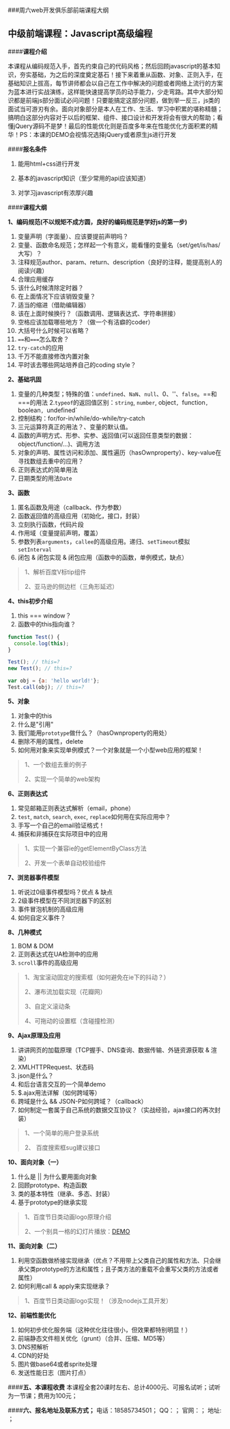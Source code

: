 ###周六web开发俱乐部前端课程大纲

**中级前端课程：Javascript高级编程**
-------------------------

####**课程介绍**

本课程从编码规范入手，首先约束自己的代码风格；然后回顾javascript的基本知识，夯实基础，为之后的深度奠定基石！接下来着重从函数、对象、正则入手，在基础知识上拔高，每节讲师都会以自己在工作中解决的问题或者网络上流行的方案为蓝本进行实战演练，这样能快速提高学员的动手能力，少走弯路。其中大部分知识都是前端js部分面试必问问题！只要能搞定这部分问题，做到举一反三，js类的面试当可游刃有余。面向对象部分是本人在工作、生活、学习中积累的堪称精髓；搞明白这部分内容对于以后的框架、组件、接口设计和开发将会有很大的帮助；看懂jQuery源码不是梦！最后的性能优化则是百度多年来在性能优化方面积累的精华！PS：本课的DEMO会视情况选择jQuery或者原生js进行开发

####**报名条件**

1. 能用html+css进行开发

2. 基本的javascript知识（至少常用的api应该知道）

3. 对学习javascript有浓厚兴趣

####**课程大纲**

**1、编码规范(不以规矩不成方圆，良好的编码规范是学好js的第一步)**

1. 变量声明（字面量）、应该要提前声明吗？
2. 变量、函数命名规范；怎样起一个有意义，能看懂的变量名（set/get/is/has/大写）？
3. 注释规范author、param、return、description（良好的注释，能提高别人的阅读兴趣）
4. 合理应用缓存
5. 该什么时候清除定时器？
6. 在上面情况下应该销毁变量？
7. 适当的缩进（借助编辑器）
8. 该在上面时候换行？（函数调用、逻辑表达式、字符串拼接）
9. 空格应该加载哪些地方？（做一个有洁癖的coder）
10. 大括号什么时候可以省略？
11. `==`和`===`怎么取舍？
12. `try-catch`的应用
13. 千万不能直接修改内置对象
14. 平时该去哪些网站培养自己的coding style？

**2、基础巩固**

1. 变量的几种类型；特殊的值：`undefined`、`NaN`、`null`、0、''、`false`。==和===的用法
2.`typeof`的返回值区别：`string`, `number`, object`, `function`, `boolean`, `undefined`
3. 控制结构：for/for-in/while/do-while/try-catch
4. 三元运算符真正的用法？、变量的默认值。
5. 函数的声明方式、形参、实参、返回值(可以返回任意类型的数据：object/function/...)、调用方法
6. 对象的声明、属性访问和添加、属性遍历（hasOwnproperty）、key-value在寻找数组去重中的应用？
7. 正则表达式的简单用法
8. 日期类型的用法`Date`

**3、函数**

1. 匿名函数及用途（callback、作为参数）
2. 函数返回值的高级应用（初始化，接口，封装）
3. 立刻执行函数，代码片段
4. 作用域（变量提前声明，覆盖）
5. 参数列表`arguments`，`callee`的高级应用。递归、`setTimeout`模拟`setInterval`
6. 闭包 & 闭包实现 & 闭包应用（函数中的函数，单例模式，缺点）

> 1、解析百度V标tip组件
>
> 2、亚马逊的侧边栏（三角形延迟）

**4、this初步介绍**

1. this === window？
2. 函数中的this指向谁？

```javascript
function Test() {
  console.log(this);
}

Test(); // this=?
new Test(); // this=?

var obj = {a: 'hello world!'};
Test.call(obj); // this=?
```

**5、对象**

1. 对象中的this
2. 什么是"引用"
3. 我们能用`prototype`做什么？（hasOwnproperty的用处）
4. 删除不用的属性，delete
5. 如何用对象来实现单例模式？一个对象就是一个小型web应用的框架！

> 1、一个数组去重的例子
>
> 2、实现一个简单的web架构

**6、正则表达式**

1. 常见邮箱正则表达式解析（email，phone）
2. `test`, `match`, `search`, `exec`, `replace`如何用在实际应用中？
3. 手写一个自己的email验证格式！
4. 捕获和非捕获在实际项目中的应用

> 1、实现一个兼容ie的getElementByClass方法
>
> 2、开发一个表单自动校验组件

**7、浏览器事件模型**

1. 听说过0级事件模型吗？优点 & 缺点
2. 2级事件模型在不同浏览器下的区别
3. 事件冒泡机制的高级应用
4. 如何自定义事件？

**8、几种模式**

1. BOM & DOM
2. 正则表达式在UA检测中的应用
3. `scroll`事件的高级应用

> 1、淘宝滚动固定的搜索框（如何避免在ie下的抖动？）
>
> 2、瀑布流加载实现（花瓣网）
>
> 3、自定义滚动条
>
> 4、可拖动的设置框（含碰撞检测）

**9、Ajax原理及应用**

1. 讲讲网页的加载原理（TCP握手、DNS查询、数据传输、外链资源获取 & 渲染）
2. XMLHTTPRequest、状态码
3. json是什么？
4. 和后台语言交互的一个简单demo
5. $.ajax用法详解（如何跨域等）
6. 跨域是什么 && JSON-P如何跨域？（callback）
7. 如何制定一套属于自己系统的数据交互协议？（实战经验，ajax接口的再次封装）

> 1、一个简单的用户登录系统
>
> 2、 百度搜索框sug建议接口

**10、面向对象（一）**

1. 什么是 || 为什么要用面向对象
1. 回顾prototype、构造函数
2. 类的基本特性（继承、多态、封装）
3. 基于prototype的继承实现

> 1、百度节日类动画logo原理介绍
>
> 2、一个别具一格的幻灯片播放：[DEMO](http://www.poised-flw.com/demo/)

**11、面向对象（二）**

1. 利用空函数做桥接实现继承（优点？不用带上父类自己的属性和方法、只会继承父类prototype的方法和属性；且子类方法的重载不会重写父类的方法或者属性）
2. 如何利用call & apply来实现继承？

> 1、百度节日类动画logo实现！（涉及nodejs工具开发）

**12、前端性能优化**

1. 如何初步优化服务端（这种优化往往很小，但效果都特别明显！）
2. 前端静态文件相关优化（grunt）（合并、压缩、MD5等）
3. DNS预解析
4. CDN的好处
5. 图片做base64或者sprite处理
6. 发送性能日志（图片打点）

####**五、本课程收费**
本课程全套20课时左右、总计4000元、可报名试听；试听为一节课；费用为100元；

####**六、报名地址及联系方式；**
电话：18585734501；
QQ：；
官网：；
地址: ；
